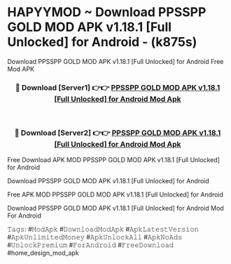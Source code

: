 # HAPYYMOD ~ Download PPSSPP GOLD MOD APK v1.18.1 [Full Unlocked] for Android - (k875s)
Download PPSSPP GOLD MOD APK v1.18.1 [Full Unlocked] for Android Free Mod APK

<div align="center">
<h3>🔴 Download [Server1] 👉👉 <a href="https://apk-comot.site?title=PPSSPP_GOLD_MOD_APK_v1.18.1_[Full_Unlocked]_for_Android">PPSSPP GOLD MOD APK v1.18.1 [Full Unlocked] for Android Mod Apk</a></h3><br>

<h3>🔴 Download [Server2] 👉👉 <a href="https://apk-comot.site?title=PPSSPP_GOLD_MOD_APK_v1.18.1_[Full_Unlocked]_for_Android">PPSSPP GOLD MOD APK v1.18.1 [Full Unlocked] for Android Mod Apk</a></h3>
</div>


Free Download APK MOD PPSSPP GOLD MOD APK v1.18.1 [Full Unlocked] for Android

Download PPSSPP GOLD MOD APK v1.18.1 [Full Unlocked] for Android 

Free APK MOD PPSSPP GOLD MOD APK v1.18.1 [Full Unlocked] for Android 

Download PPSSPP GOLD MOD APK v1.18.1 [Full Unlocked] for Android Mod For Android

𝚃𝚊𝚐𝚜: #𝙼𝚘𝚍𝙰𝚙𝚔 #𝙳𝚘𝚠𝚗𝚕𝚘𝚊𝚍𝙼𝚘𝚍𝙰𝚙𝚔 #𝙰𝚙𝚔𝙻𝚊𝚝𝚎𝚜𝚝𝚅𝚎𝚛𝚜𝚒𝚘𝚗 #𝙰𝚙𝚔𝚄𝚗𝚕𝚒𝚖𝚒𝚝𝚎𝚍𝙼𝚘𝚗𝚎𝚢 #𝙰𝚙𝚔𝚄𝚗𝚕𝚘𝚌𝚔𝙰𝚕𝚕 #𝙰𝚙𝚔𝙽𝚘𝙰𝚍𝚜 #𝚄𝚗𝚕𝚘𝚌𝚔𝙿𝚛𝚎𝚖𝚒𝚞𝚖 #𝙵𝚘𝚛𝙰𝚗𝚍𝚛𝚘𝚒𝚍 #𝙵𝚛𝚎𝚎𝙳𝚘𝚠𝚗𝚕𝚘𝚊𝚍 #home_design_mod_apk
